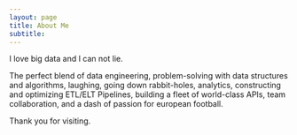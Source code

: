 ```yaml
---
layout: page
title: About Me
subtitle: 
---
```


I love big data and I can not lie. 

The perfect blend of data engineering, problem-solving with data structures and algorithms, laughing, going down rabbit-holes, analytics, constructing and optimizing ETL/ELT Pipelines, building a fleet of world-class APIs, team collaboration, and a dash of passion for european football. 

Thank you for visiting. 